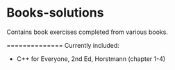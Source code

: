 Books-solutions
===============

Contains book exercises completed from various books.

==============
Currently included:
- C++ for Everyone, 2nd Ed, Horstmann (chapter 1-4)
